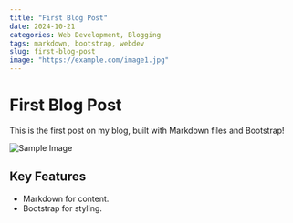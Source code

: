 ```yaml
---
title: "First Blog Post"
date: 2024-10-21
categories: Web Development, Blogging
tags: markdown, bootstrap, webdev
slug: first-blog-post
image: "https://example.com/image1.jpg"
---
```


# First Blog Post

This is the first post on my blog, built with Markdown files and Bootstrap!

![Sample Image](https://example.com/image1.jpg)

## Key Features

- Markdown for content.
- Bootstrap for styling.

